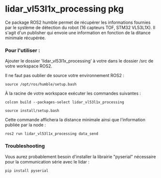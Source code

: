 # lidar_vl53l1x_processing pkg

Ce package ROS2 humble permet de récupérer les informations fournies par le système de détection du robot (16 capteurs TOF, STM32 VL53L1X). Il s'agit d'un publisher qui envoie une information en fonction de la ditance minimale récupérée. 

### Pour l'utiliser : 

Ajouter le dossier 'lidar_vl53l1x_processing' à votre dans le dossier /src de votre workspace ROS2.

Il ne faut pas oublier de source votre environnement ROS2 :
```
source /opt/ros/humble/setup.bash
```

À la racine de votre workspace exécuter les commandes suivantes :

```
colcon build --packages-select lidar_vl53l1x_processing
```
```
source install/setup.bash
```
Cette commande affichera la distance minimale ainsi que l'information publiée par la node :
```
ros2 run lidar_vl53l1x_processing data_send
```

### Troubleshooting

Vous aurez probablement besoin d'installer la librairie "pyserial" nécessaire pour la communication série avec le lidar :
```
pip install pyserial
```